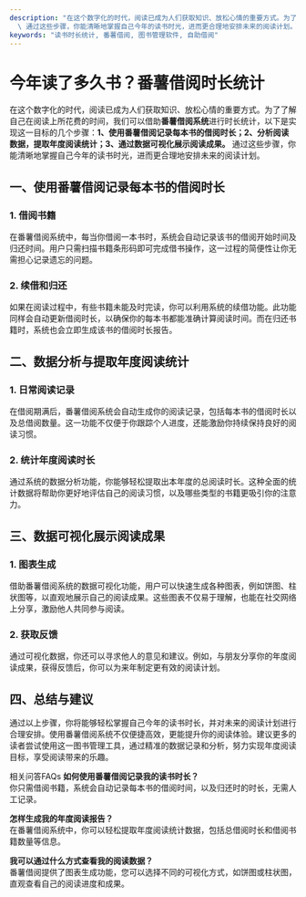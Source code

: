 ```yaml
---
description: "在这个数字化的时代，阅读已成为人们获取知识、放松心情的重要方式。为了了解自己在阅读上所花费的时间，我们可以借助**番薯借阅系统**进行时长统计，以下是实现这一目标的几个步骤：**1、使用番薯借阅记录每本书的借阅时长；2、分析阅读数据，提取年度阅读统计；3、通过数据可视化展示阅读成果。**\
  \ 通过这些步骤，你能清晰地掌握自己今年的读书时光，进而更合理地安排未来的阅读计划。"
keywords: "读书时长统计, 番薯借阅, 图书管理软件, 自助借阅"
---
```

# 今年读了多久书？番薯借阅时长统计

在这个数字化的时代，阅读已成为人们获取知识、放松心情的重要方式。为了了解自己在阅读上所花费的时间，我们可以借助**番薯借阅系统**进行时长统计，以下是实现这一目标的几个步骤：**1、使用番薯借阅记录每本书的借阅时长；2、分析阅读数据，提取年度阅读统计；3、通过数据可视化展示阅读成果。** 通过这些步骤，你能清晰地掌握自己今年的读书时光，进而更合理地安排未来的阅读计划。

## 一、使用番薯借阅记录每本书的借阅时长

### 1. 借阅书籍

在番薯借阅系统中，每当你借阅一本书时，系统会自动记录该书的借阅开始时间及归还时间。用户只需扫描书籍条形码即可完成借书操作，这一过程的简便性让你无需担心记录遗忘的问题。

### 2. 续借和归还

如果在阅读过程中，有些书籍未能及时完读，你可以利用系统的续借功能。此功能同样会自动更新借阅时长，以确保你的每本书都能准确计算阅读时间。而在归还书籍时，系统也会立即生成该书的借阅时长报告。

## 二、数据分析与提取年度阅读统计

### 1. 日常阅读记录

在借阅期满后，番薯借阅系统会自动生成你的阅读记录，包括每本书的借阅时长以及总借阅数量。这一功能不仅便于你跟踪个人进度，还能激励你持续保持良好的阅读习惯。

### 2. 统计年度阅读时长

通过系统的数据分析功能，你能够轻松提取出本年度的总阅读时长。这种全面的统计数据将帮助你更好地评估自己的阅读习惯，以及哪些类型的书籍更吸引你的注意力。

## 三、数据可视化展示阅读成果

### 1. 图表生成

借助番薯借阅系统的数据可视化功能，用户可以快速生成各种图表，例如饼图、柱状图等，以直观地展示自己的阅读成果。这些图表不仅易于理解，也能在社交网络上分享，激励他人共同参与阅读。

### 2. 获取反馈

通过可视化数据，你还可以寻求他人的意见和建议。例如，与朋友分享你的年度阅读成果，获得反馈后，你可以为来年制定更有效的阅读计划。

## 四、总结与建议

通过以上步骤，你将能够轻松掌握自己今年的读书时长，并对未来的阅读计划进行合理安排。使用番薯借阅系统不仅便捷高效，更能提升你的阅读体验。建议更多的读者尝试使用这一图书管理工具，通过精准的数据记录和分析，努力实现年度阅读目标，享受阅读带来的乐趣。

相关问答FAQs
**如何使用番薯借阅记录我的读书时长？**  
你只需借阅书籍，系统会自动记录每本书的借阅时间，以及归还时的时长，无需人工记录。

**怎样生成我的年度阅读报告？**  
在番薯借阅系统中，你可以轻松提取年度阅读统计数据，包括总借阅时长和借阅书籍数量等信息。

**我可以通过什么方式查看我的阅读数据？**  
番薯借阅提供了图表生成功能，您可以选择不同的可视化方式，如饼图或柱状图，直观查看自己的阅读进度和成果。

